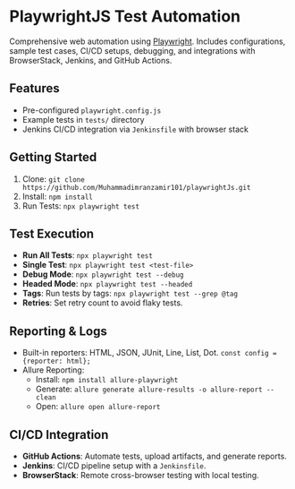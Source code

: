 # PlaywrightJS Test Automation

Comprehensive web automation using [Playwright](https://playwright.dev/). Includes configurations, sample test cases, CI/CD setups, debugging, and integrations with BrowserStack, Jenkins, and GitHub Actions.

## Features
- Pre-configured `playwright.config.js`
- Example tests in `tests/` directory
- Jenkins CI/CD integration via `Jenkinsfile` with browser stack

## Getting Started
1. Clone: `git clone https://github.com/Muhammadimranzamir101/playwrightJs.git`
2. Install: `npm install`
3. Run Tests: `npx playwright test`

## Test Execution
- **Run All Tests**: `npx playwright test`
- **Single Test**: `npx playwright test <test-file>`
- **Debug Mode**: `npx playwright test --debug`
- **Headed Mode**: `npx playwright test --headed`
- **Tags**: Run tests by tags: `npx playwright test --grep @tag`
- **Retries**: Set retry count to avoid flaky tests.

## Reporting & Logs
- Built-in reporters: HTML, JSON, JUnit, Line, List, Dot. `const config = {reporter: html};`
- Allure Reporting: 
  - Install: `npm install allure-playwright`
  - Generate: `allure generate allure-results -o allure-report --clean`
  - Open: `allure open allure-report`
  
## CI/CD Integration
- **GitHub Actions**: Automate tests, upload artifacts, and generate reports.
- **Jenkins**: CI/CD pipeline setup with a `Jenkinsfile`. 
- **BrowserStack**: Remote cross-browser testing with local testing.



